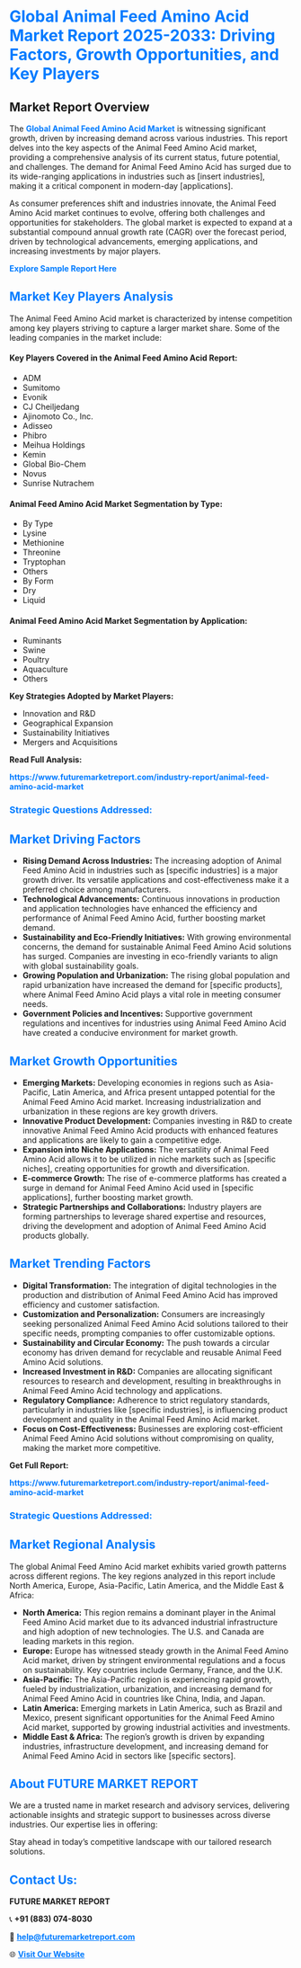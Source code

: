 <h1 style="color: #007BFF;">Global Animal Feed Amino Acid Market Report 2025-2033: Driving Factors, Growth Opportunities, and Key Players</h1>

<section id="overview">
<h2>Market Report Overview</h2>
<p>The <a href="https://www.futuremarketreport.com/industry-report/animal-feed-amino-acid-market" style="color: #007BFF; text-decoration: none;"><strong>Global Animal Feed Amino Acid Market</strong></a> is witnessing significant growth, driven by increasing demand across various industries. This report delves into the key aspects of the Animal Feed Amino Acid market, providing a comprehensive analysis of its current status, future potential, and challenges. The demand for Animal Feed Amino Acid has surged due to its wide-ranging applications in industries such as [insert industries], making it a critical component in modern-day [applications].</p>
<p>As consumer preferences shift and industries innovate, the Animal Feed Amino Acid market continues to evolve, offering both challenges and opportunities for stakeholders. The global market is expected to expand at a substantial compound annual growth rate (CAGR) over the forecast period, driven by technological advancements, emerging applications, and increasing investments by major players.</p>
</section>

<section id="overview">
<p><a href="https://www.futuremarketreport.com/request-sample/reportId=108708" style="color: #007BFF; text-decoration: none;"><strong>Explore Sample Report Here</strong></a></p>
</section>

<section id="key-players">
<h2 style="color: #007BFF;">Market Key Players Analysis</h2>
<p>The Animal Feed Amino Acid market is characterized by intense competition among key players striving to capture a larger market share. Some of the leading companies in the market include:</p>
<h4>Key Players Covered in the Animal Feed Amino Acid Report:</h4>
<ul><li>ADM</li><li>Sumitomo</li><li>Evonik</li><li>CJ Cheiljedang</li><li>Ajinomoto Co., Inc.</li><li>Adisseo</li><li>Phibro</li><li>Meihua Holdings</li><li>Kemin</li><li>Global Bio-Chem</li><li>Novus</li><li>Sunrise Nutrachem</li></ul>
<h4>Animal Feed Amino Acid Market Segmentation by Type:</h4>
<ul><li>By Type</li><li>Lysine</li><li>Methionine</li><li>Threonine</li><li>Tryptophan</li><li>Others</li><li>By Form</li><li>Dry</li><li>Liquid</li></ul>

<h4>Animal Feed Amino Acid Market Segmentation by Application:</h4>
<ul><li>Ruminants</li><li>Swine</li><li>Poultry</li><li>Aquaculture</li><li>Others</li></ul>
<p><strong>Key Strategies Adopted by Market Players:</strong></p>
<ul>
<li>Innovation and R&D</li>
<li>Geographical Expansion</li>
<li>Sustainability Initiatives</li>
<li>Mergers and Acquisitions</li>
</ul>
</section>

<section>
<p><strong>Read Full Analysis: </strong></p><a href="https://www.futuremarketreport.com/industry-report/animal-feed-amino-acid-market" style="color: #007BFF; text-decoration: none;"><strong>https://www.futuremarketreport.com/industry-report/animal-feed-amino-acid-market</strong></a>
<h3 style="color: #007BFF;">Strategic Questions Addressed:</h3>
</section>

<section id="driving-factors">
<h2 style="color: #007BFF;">Market Driving Factors</h2>
<ul>
<li><strong>Rising Demand Across Industries:</strong> The increasing adoption of Animal Feed Amino Acid in industries such as [specific industries] is a major growth driver. Its versatile applications and cost-effectiveness make it a preferred choice among manufacturers.</li>
<li><strong>Technological Advancements:</strong> Continuous innovations in production and application technologies have enhanced the efficiency and performance of Animal Feed Amino Acid, further boosting market demand.</li>
<li><strong>Sustainability and Eco-Friendly Initiatives:</strong> With growing environmental concerns, the demand for sustainable Animal Feed Amino Acid solutions has surged. Companies are investing in eco-friendly variants to align with global sustainability goals.</li>
<li><strong>Growing Population and Urbanization:</strong> The rising global population and rapid urbanization have increased the demand for [specific products], where Animal Feed Amino Acid plays a vital role in meeting consumer needs.</li>
<li><strong>Government Policies and Incentives:</strong> Supportive government regulations and incentives for industries using Animal Feed Amino Acid have created a conducive environment for market growth.</li>
</ul>
</section>

<section id="growth-opportunities">
<h2 style="color: #007BFF;">Market Growth Opportunities</h2>
<ul>
<li><strong>Emerging Markets:</strong> Developing economies in regions such as Asia-Pacific, Latin America, and Africa present untapped potential for the Animal Feed Amino Acid market. Increasing industrialization and urbanization in these regions are key growth drivers.</li>
<li><strong>Innovative Product Development:</strong> Companies investing in R&D to create innovative Animal Feed Amino Acid products with enhanced features and applications are likely to gain a competitive edge.</li>
<li><strong>Expansion into Niche Applications:</strong> The versatility of Animal Feed Amino Acid allows it to be utilized in niche markets such as [specific niches], creating opportunities for growth and diversification.</li>
<li><strong>E-commerce Growth:</strong> The rise of e-commerce platforms has created a surge in demand for Animal Feed Amino Acid used in [specific applications], further boosting market growth.</li>
<li><strong>Strategic Partnerships and Collaborations:</strong> Industry players are forming partnerships to leverage shared expertise and resources, driving the development and adoption of Animal Feed Amino Acid products globally.</li>
</ul>
</section>

<section id="trending-factors">
<h2 style="color: #007BFF;">Market Trending Factors</h2>
<ul>
<li><strong>Digital Transformation:</strong> The integration of digital technologies in the production and distribution of Animal Feed Amino Acid has improved efficiency and customer satisfaction.</li>
<li><strong>Customization and Personalization:</strong> Consumers are increasingly seeking personalized Animal Feed Amino Acid solutions tailored to their specific needs, prompting companies to offer customizable options.</li>
<li><strong>Sustainability and Circular Economy:</strong> The push towards a circular economy has driven demand for recyclable and reusable Animal Feed Amino Acid solutions.</li>
<li><strong>Increased Investment in R&D:</strong> Companies are allocating significant resources to research and development, resulting in breakthroughs in Animal Feed Amino Acid technology and applications.</li>
<li><strong>Regulatory Compliance:</strong> Adherence to strict regulatory standards, particularly in industries like [specific industries], is influencing product development and quality in the Animal Feed Amino Acid market.</li>
<li><strong>Focus on Cost-Effectiveness:</strong> Businesses are exploring cost-efficient Animal Feed Amino Acid solutions without compromising on quality, making the market more competitive.</li>
</ul>
</section>

<section>
<p><strong>Get Full Report: </strong></p><a href="https://www.futuremarketreport.com/industry-report/animal-feed-amino-acid-market" style="color: #007BFF; text-decoration: none;"><strong>https://www.futuremarketreport.com/industry-report/animal-feed-amino-acid-market</strong></a>
<h3 style="color: #007BFF;">Strategic Questions Addressed:</h3>
</section>


<section id="regional-analysis">
<h2 style="color: #007BFF;">Market Regional Analysis</h2>
<p>The global Animal Feed Amino Acid market exhibits varied growth patterns across different regions. The key regions analyzed in this report include North America, Europe, Asia-Pacific, Latin America, and the Middle East & Africa:</p>
<ul>
<li><strong>North America:</strong> This region remains a dominant player in the Animal Feed Amino Acid market due to its advanced industrial infrastructure and high adoption of new technologies. The U.S. and Canada are leading markets in this region.</li>
<li><strong>Europe:</strong> Europe has witnessed steady growth in the Animal Feed Amino Acid market, driven by stringent environmental regulations and a focus on sustainability. Key countries include Germany, France, and the U.K.</li>
<li><strong>Asia-Pacific:</strong> The Asia-Pacific region is experiencing rapid growth, fueled by industrialization, urbanization, and increasing demand for Animal Feed Amino Acid in countries like China, India, and Japan.</li>
<li><strong>Latin America:</strong> Emerging markets in Latin America, such as Brazil and Mexico, present significant opportunities for the Animal Feed Amino Acid market, supported by growing industrial activities and investments.</li>
<li><strong>Middle East & Africa:</strong> The region’s growth is driven by expanding industries, infrastructure development, and increasing demand for Animal Feed Amino Acid in sectors like [specific sectors].</li>
</ul>
</section>

<footer>
<h2 style="color: #007BFF;">About FUTURE MARKET REPORT</h2>
<p>We are a trusted name in market research and advisory services, delivering actionable insights and strategic support to businesses across diverse industries. Our expertise lies in offering:</p>

<p>Stay ahead in today’s competitive landscape with our tailored research solutions.</p>

<h2 style="color: #007BFF;">Contact Us:</h2>
<p><strong>FUTURE MARKET REPORT</strong></p>
<p>📞 <strong>+91 (883) 074-8030</strong></p>
<p>📧 <strong><a href="mailto:help@futuremarketreport.com" style="color: #007BFF;">help@futuremarketreport.com</a></strong></p>
<p>🌐 <strong><a href="https://www.futuremarketreport.com/" style="color: #007BFF;">Visit Our Website</a></strong></p>
</footer>